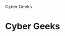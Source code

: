 <!DOCTYPE html>
<html lang="pt-br">
<head>
    <meta charset="UTF-8">
    <meta name="viewport" content="width=device-width, initial-scale=1.0">
    <meta http-equiv="X-UA-Compatible" content="ie=edge">
   Cyber Geeks
</head>
<body>
    <h1>Cyber Geeks</h1>
</body>
</html>
